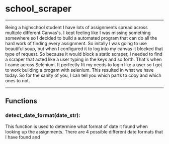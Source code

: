 # school_scraper

-----

Being a highschool student I have lots of assignments spread across multiple different Canvas's. I kept feeling like I was missing something somewhere so I decided to build a automated program that can do all the hard work of finding every assignment. So initally I was going to use beautiful soup, but when I configured it to log into my canvas it blocked that type of request. So because it would block a static scraper, I needed to find a scraper that acted like a user typing in the keys and so forth. That's when I came across Selenium. It perfectly fit my needs to login like a user so I got to work building a progam with selenium. This resulted in what we have today. So for the sanity of you, I can tell you which parts to copy and which ones to not.

----
## Functions

### detect_date_format(date_str):

This function is used to determine what format of date it found when looking up the assignments. There are 4 possible different date formats that I have found and 
